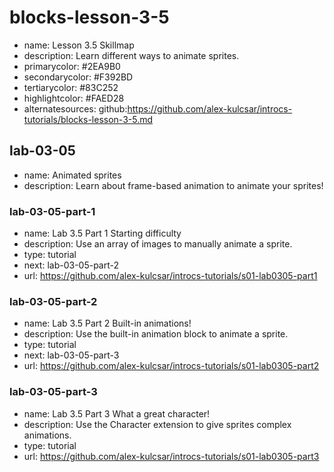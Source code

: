 # blocks-lesson-3-5

* name: Lesson 3.5 Skillmap
* description: Learn different ways to animate sprites.
* primarycolor: #2EA9B0
* secondarycolor: #F392BD
* tertiarycolor: #83C252
* highlightcolor: #FAED28
* alternatesources: github:https://github.com/alex-kulcsar/introcs-tutorials/blocks-lesson-3-5.md

## lab-03-05

* name: Animated sprites
* description: Learn about frame-based animation to animate your sprites!

### lab-03-05-part-1

* name: Lab 3.5 Part 1 Starting difficulty
* description: Use an array of images to manually animate a sprite.
* type: tutorial
* next: lab-03-05-part-2
* url: https://github.com/alex-kulcsar/introcs-tutorials/s01-lab0305-part1

### lab-03-05-part-2

* name: Lab 3.5 Part 2 Built-in animations!
* description: Use the built-in animation block to animate a sprite.
* type: tutorial
* next: lab-03-05-part-3
* url: https://github.com/alex-kulcsar/introcs-tutorials/s01-lab0305-part2

### lab-03-05-part-3

* name: Lab 3.5 Part 3 What a great character!
* description: Use the Character extension to give sprites complex animations.
* type: tutorial
* url: https://github.com/alex-kulcsar/introcs-tutorials/s01-lab0305-part3
